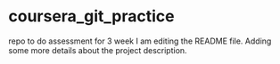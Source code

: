 # coursera_git_practice
repo to do assessment for 3 week
I am editing the README file. Adding some more details about the project description.

